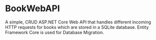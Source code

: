 # BookWebAPI
A simple, CRUD ASP.NET Core Web API that handles different incoming HTTP requests for books which are stored in a SQLite database. Entity Framework Core is used for Database Migration.
